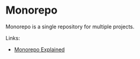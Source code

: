 # Monorepo

Monorepo is a single repository for multiple projects.

Links:

- [Monorepo Explained](https://monorepo.tools)
